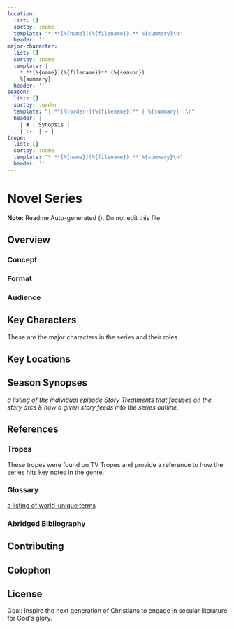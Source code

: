 ```yaml
---
location:
  list: []
  sortby: :name
  template: "* **[%{name}](%{filename}).** %{summary}\n"
  header: ''
major-character:
  list: []
  sortby: :name
  template: |
    * **[%{name}](%{filename})** (%{season})
    %{summary}
  header: ''
season:
  list: []
  sortby: :order
  template: "| **[%{order}](%{filename})** | %{summary} |\n"
  header: |
    | # | Synopsis |
    | :-: | - |
trope:
  list: []
  sortby: :name
  template: "* **[%{name}](%{filename}).** %{summary}\n"
  header: ''
---
```

# Novel Series

**Note:** Readme Auto-generated  (<!-- time -->). Do not edit this file.

<!-- concept-overview -->

<!-- toc -->

## Overview

### Concept

<!-- setting-overview -->

### Format

<!-- format-overview -->

### Audience

<!-- audience -->

<!-- series-outline -->

## Key Characters

These are the major characters in the series and their roles.

<!-- major-character-section -->

## Key Locations

<!-- location-section -->

## Season Synopses

_a listing of the individual episode Story Treatments that focuses on the story arcs & how a given story feeds into the series outline._

<!-- season-section -->

## References

### Tropes

These tropes were found on TV Tropes and provide a reference to how the series hits key notes in the genre.

<!-- trope-section -->

### Glossary

[a listing of world-unique terms](./series-bible/GG-Glossary/glossary.md)

### Abridged Bibliography

<!-- references -->

## Contributing

<!-- contributing -->

## Colophon

<!-- colophon -->

## License

<!-- license -->

Goal: Inspire the next generation of Christians to engage in secular literature for God's glory.
